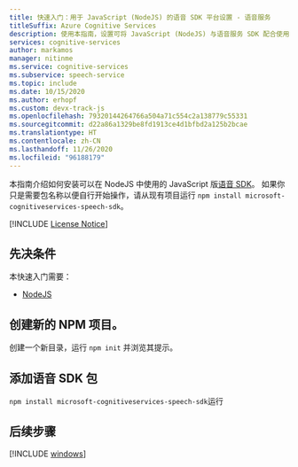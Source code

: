 ```yaml
---
title: 快速入门：用于 JavaScript (NodeJS) 的语音 SDK 平台设置 - 语音服务
titleSuffix: Azure Cognitive Services
description: 使用本指南，设置可将 JavaScript (NodeJS) 与语音服务 SDK 配合使用的平台。
services: cognitive-services
author: markamos
manager: nitinme
ms.service: cognitive-services
ms.subservice: speech-service
ms.topic: include
ms.date: 10/15/2020
ms.author: erhopf
ms.custom: devx-track-js
ms.openlocfilehash: 79320144264766a504a71c554c2a138779c55331
ms.sourcegitcommit: d22a86a1329be8fd1913ce4d1bfbd2a125b2bcae
ms.translationtype: HT
ms.contentlocale: zh-CN
ms.lasthandoff: 11/26/2020
ms.locfileid: "96188179"
---
```

本指南介绍如何安装可以在 NodeJS 中使用的 JavaScript 版[语音 SDK](~/articles/cognitive-services/speech-service/speech-sdk.md)。 如果你只是需要包名称以便自行开始操作，请从现有项目运行 `npm install microsoft-cognitiveservices-speech-sdk`。

[!INCLUDE [License Notice](~/includes/cognitive-services-speech-service-license-notice.md)]

## <a name="prerequisites"></a>先决条件

本快速入门需要：

* [NodeJS](https://nodejs.org/)

## <a name="create-a-new-npm-project"></a>创建新的 NPM 项目。

创建一个新目录，运行 `npm init` 并浏览其提示。

## <a name="add-the-speech-sdk-package"></a>添加语音 SDK 包

`npm install microsoft-cognitiveservices-speech-sdk`运行

## <a name="next-steps"></a>后续步骤

[!INCLUDE [windows](../quickstart-list.md)]